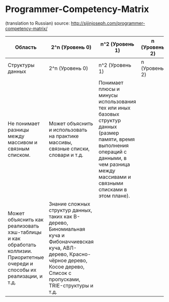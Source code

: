 # Programmer-Competency-Matrix
(translation to Russian) source: http://sijinjoseph.com/programmer-competency-matrix/

|Область|2^n (Уровень 0)|n^2 (Уровень 1)|n (Уровень 2)|log(n) (Уровень 3)|Комментарии|
--- | --- | ---|--- | --- | ---
|Структуры данных|2^n (Уровень 0)|n^2 (Уровень 1)|n (Уровень 2)|log(n) (Уровень 3)|Комментарии|
|Не понимает разницы между массивом и связным списком.| Может объяснить и использовать на практике массивы, связные списки, словари и т.д.|Понимает плюсы и минусы использования тех или иных базовых структур данных (размер памяти, время выполнения операций с данными, в чем разница между массивами и связными списками в этом плане).
Может объяснить как реализовать хэш-таблицы и как обработать коллизии. Приоритетные очереди и способы их реализации, и т.д.|Знание сложных структур данных, таких как B-дерево, Биномиальная куча и Фибоначчиевская куча, АВЛ-дерево, Красно-чёрное дерево, Косое дерево, Список с пропусками, TRIE-структуры и т.д.||




